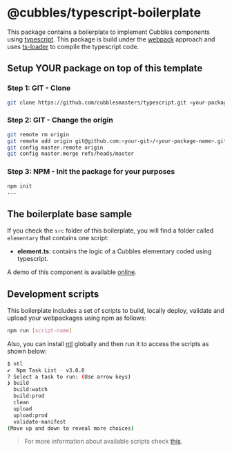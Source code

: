 # @cubbles/typescript-boilerplate

This package contains a boilerplate to implement Cubbles components using [typescript](https://www.typescriptlang.org/). This package is build under the [webpack](https://webpack.js.org/) approach and uses [ts-loader](https://webpack.js.org/guides/typescript/) to compile the typescript code.

## Setup YOUR package on top of this template

### Step 1: GIT - Clone

```bash
git clone https://github.com/cubblesmasters/typescript.git <your-package-name>
```

### Step 2: GIT - Change the origin

```bash
git remote rm origin
git remote add origin git@github.com:<your-git>/<your-package-name>.git
git config master.remote origin
git config master.merge refs/heads/master
```

### Step 3: NPM - Init the package for your purposes

```bash
npm init
...
```

## The boilerplate base sample

If you check the `src` folder of this boilerplate, you will find a folder called `elementary` that contains one script:

* **element.ts**: contains the logic of a Cubbles elementary coded using typescript.

A demo of this component is available [online](https://cubbles.world/sandbox/cubbles-typescript-boilerplate@1.0.0-SNAPSHOT/cubbles-typescript-boilerplate-elementary/SHOWROOM.html).

## Development scripts

This boilerplate includes a set of scripts to build, locally deploy, validate and upload your webpackages using npm as follows:

```bash
npm run [script-name]
```

Also, you can install [ntl](https://www.npmjs.com/package/ntl) globally and then run it to access the scripts as shown below:

```bash
$ ntl
✔  Npm Task List - v3.0.0
? Select a task to run: (Use arrow keys)
❯ build
  build:watch
  build:prod
  clean
  upload
  upload:prod
  validate-manifest
(Move up and down to reveal more choices)
```

> For more information about available scripts check [this](https://cubbles.gitbook.io/docs/v/coder-template-doc/developing-vanilla-boilerplate/available-scripts).
